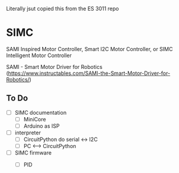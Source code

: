 Literally jsut copied this from the ES 3011 repo


# SIMC
SAMI Inspired Motor Controller, Smart I2C Motor Controller, or SIMC Intelligent Motor Controller

SAMI - Smart Motor Driver for Robotics
(https://www.instructables.com/SAMI-the-Smart-Motor-Driver-for-Robotics/)

## To Do

- [ ] SIMC documentation 
  - [ ] MiniCore
  - [ ] Arduino as ISP
- [ ] interpreter
  - [ ] CircuitPython do serial <-> I2C
  - [ ] PC <--> CircuitPython
- [ ] SIMC firmware
  - [ ] PID

